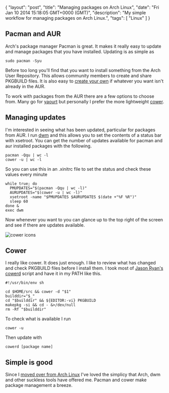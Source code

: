 {
  "layout": "post",
  "title": "Managing packages on Arch Linux",
  "date": "Fri Jan 10 2014 15:18:05 GMT+0000 (GMT)",
  "description": "My simple workflow for managing packages on Arch Linux.",
  "tags": [
    "Linux"
  ]
}

## Pacman and AUR

Arch's package manager Pacman is great. It makes it really easy to update and manage packages that you have installed. Updating is as simple as 

    sudo pacman -Syu

Before too long you'll find that you want to install something from the Arch User Repository. This allows community members to create and share PKGBUILD files. It is also easy to [create your own][1] if whatever you want isn't already in the AUR. 

To work with packages from the AUR there are a few options to choose from. Many go for [yaourt][1] but personally I prefer the more lightweight [cower][2].

## Managing updates

I'm interested in seeing what has been updated, particular for packages from AUR. I run [dwm][4] and this allows you to set the contents of a status bar with xsetroot. You can get the number of updates available for pacman and aur installed packages with the following.

    pacman -Qqu | wc -l
    cower -u | wc -l

So you can use this in an .xinitrc file to set the status and check these values every minute

    while true; do
      PMUPDATES="$(pacman -Qqu | wc -l)"
      AURUPDATES="$(cower -u | wc -l)"
      xsetroot -name "$PMUPDATES $AURUPDATES $(date +"%F %R")" 
      sleep 60
    done &
    exec dwm

Now whenever you want to you can glance up to the top right of the screen and see if there are updates available. 

![cower icons][5]

## Cower

I really like cower. It does just enough. I like to review what has changed and check PKGBUILD files before I install them. I took most of [Jason Ryan's][6] [cowerd][7] script and have it in my PATH like this.

    #!/usr/bin/env sh

    cd $HOME/src && cower -d "$1"
    builddir="$_"
    cd "$builddir" && ${EDITOR:-vi} PKGBUILD
    makepkg -si && cd - &>/dev/null
    rm -Rf "$builddir"

To check what is available I run

    cower -u

Then update with 

    cowerd [package name]

## Simple is good

Since I [moved over from Arch Linux][8] I've loved the simplicy that Arch, dwm and other suckless tools have offered me. Pacman and cower make package management a breeze.

[1]: https://wiki.archlinux.org/index.php/Creating_Packages
[2]: https://wiki.archlinux.org/index.php/Yaourt
[3]: https://aur.archlinux.org/packages/cower/
[4]: http://dwm.suckless.org/
[5]: /images/articles/pacman-cower.png
[6]: http://jasonwryan.com/
[7]: https://bitbucket.org/jasonwryan/shiv/src/67d4a496a8fd239805b369886b669fe4a34f5eb7/Scripts/cowerd
[8]: http://shapeshed.com/from-osx-to-arch-linux/

